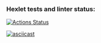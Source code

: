 ### Hexlet tests and linter status:
[![Actions Status](https://github.com/lanakonst/frontend-project-46/workflows/hexlet-check/badge.svg)](https://github.com/lanakonst/frontend-project-46/actions)

[![asciicast](https://asciinema.org/a/kw5KVvU7sPOorXIdTGcDv0MXS.svg)](https://asciinema.org/a/kw5KVvU7sPOorXIdTGcDv0MXS)
